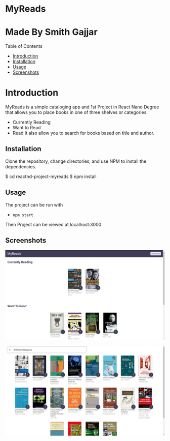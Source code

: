 # MyReads
# Made By Smith Gajjar

Table of Contents 
 - [Introduction](#introduction)
 - [Installation](#installation)
 - [Usage](#usage)
 - [Screenshots](#screenshots)

# Introduction
MyReads is a simple cataloging app and 1st Project in React Nano Degree that allows you to place books in one of three shelves or categories.
- Currently Reading
- Want to Read
- Read
It also allow you to search for books based on title and author.

## Installation

Clone the repository, change directories, and use NPM to install the dependencies.

$ cd reactnd-project-myreads
$ npm install

## Usage

The project can be run with

- `npm start`

Then Project can be viewed at localhost:3000

## Screenshots

![screenshot1](./img/img1.png)

![screenshot2](./img/img2.png)
